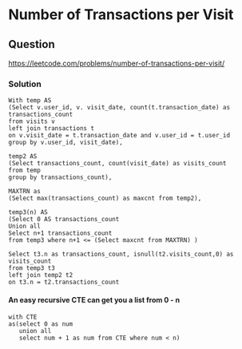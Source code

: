 # Number of Transactions per Visit
## Question
https://leetcode.com/problems/number-of-transactions-per-visit/
### Solution
```
With temp AS
(Select v.user_id, v. visit_date, count(t.transaction_date) as transactions_count
from visits v
left join transactions t
on v.visit_date = t.transaction_date and v.user_id = t.user_id
group by v.user_id, visit_date),

temp2 AS
(Select transactions_count, count(visit_date) as visits_count
from temp
group by transactions_count),

MAXTRN as
(Select max(transactions_count) as maxcnt from temp2),

temp3(n) AS
(Select 0 AS transactions_count
Union all
Select n+1 transactions_count
from temp3 where n+1 <= (Select maxcnt from MAXTRN) )

Select t3.n as transactions_count, isnull(t2.visits_count,0) as visits_count
from temp3 t3
left join temp2 t2
on t3.n = t2.transactions_count
```
#### An easy recursive CTE can get you a list from 0 - n
```
with CTE
as(select 0 as num
   union all
   select num + 1 as num from CTE where num < n)
```











